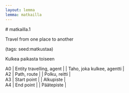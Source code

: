 ```yaml
---
layout: lemma
lemma: matkailla
---
```


<div class="sense">
# <span class="sensename">matkailla.1</span>

<span class="description">Travel from one place to another</span>

(tags: seed:matkustaa)

<span class="description">Kulkea paikasta toiseen</span>

A0 | Entity travelling, agent |   | Taho, joka kulkee, agentti |  
A2 | Path, route |   | Polku, reitti |  
A3 | Start point |   | Alkupiste |  
A4 | End point |   | Päätepiste |  

</div>

